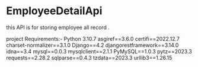 # EmployeeDetailApi
this API is for storing employee all record .

project Requirements:-
Python 3.10.7
asgiref==3.6.0
certifi==2022.12.7
charset-normalizer==3.1.0
Django==4.2
djangorestframework==3.14.0
idna==3.4
mysql==0.0.3
mysqlclient==2.1.1
PyMySQL==1.0.3
pytz==2023.3
requests==2.28.2
sqlparse==0.4.3
tzdata==2023.3
urllib3==1.26.15

